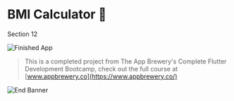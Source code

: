 # BMI Calculator 💪

Section 12

![Finished App](https://github.com/londonappbrewery/Images/blob/master/bmi-calc-demo.gif)

>This is a completed project from The App Brewery's Complete Flutter Development Bootcamp, check out the full course at [www.appbrewery.co](https://www.appbrewery.co/)

![End Banner](https://github.com/londonappbrewery/Images/blob/master/readme-end-banner.png)
